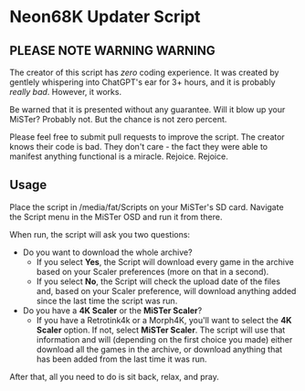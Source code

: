 # Neon68K Updater Script

## PLEASE NOTE WARNING WARNING

The creator of this script has *zero* coding experience. It was created by gentlely whispering into ChatGPT's ear for 3+ hours, and it is probably *really bad*. However, it works.

Be warned that it is presented without any guarantee. Will it blow up your MiSTer? Probably not. But the chance is not zero percent.

Please feel free to submit pull requests to improve the script. The creator knows their code is bad. They don't care - the fact they were able to manifest anything functional is a miracle. Rejoice. Rejoice.

## Usage

Place the script in /media/fat/Scripts on your MiSTer's SD card. Navigate the Script menu in the MiSTer OSD and run it from there.

When run, the script will ask you two questions:
- Do you want to download the whole archive?
  - If you select **Yes**, the Script will download every game in the archive based on your Scaler preferences (more on that in a second).
  - If you select **No**, the Script will check the upload date of the files and, based on your Scaler preference, will download anything added since the last time the script was run.
- Do you have a **4K Scaler** or the **MiSTer Scaler**?
  - If you have a Retrotink4k or a Morph4K, you'll want to select the **4K Scaler** option. If not, select **MiSTer Scaler**. The script will use that information and will (depending on the first choice you made) either download all the games in the archive, or download anything that has been added from the last time it was run.
 
After that, all you need to do is sit back, relax, and pray.
